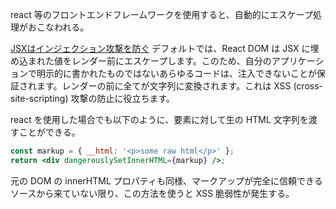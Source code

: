react 等のフロントエンドフレームワークを使用すると、自動的にエスケープ処理がおこなわれる。

[JSXはインジェクション攻撃を防ぐ](https://ja.legacy.reactjs.org/docs/introducing-jsx.html#jsx-prevents-injection-attacks)
  デフォルトでは、React DOM は JSX に埋め込まれた値をレンダー前にエスケープします。このため、自分のアプリケーションで明示的に書かれたものではないあらゆるコードは、注入できないことが保証されます。レンダーの前に全てが文字列に変換されます。これは XSS (cross-site-scripting) 攻撃の防止に役立ちます。

react を使用した場合でも以下のように、要素に対して生の HTML 文字列を渡すことができる。
```jsx
const markup = { __html: '<p>some raw html</p>' };
return <div dangerouslySetInnerHTML={markup} />;
```
元の DOM の innerHTML プロパティも同様、マークアップが完全に信頼できるソースから来ていない限り、この方法を使うと XSS 脆弱性が発生する。
